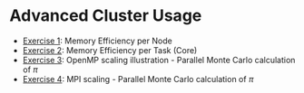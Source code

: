 # Advanced Cluster Usage

* [Exercise 1](./Exercise1/): Memory Efficiency per Node
* [Exercise 2](./Exercise2/): Memory Efficiency per Task (Core)
* [Exercise 3](./Exercise3/): OpenMP scaling illustration - Parallel Monte Carlo 
calculation of $\pi$
* [Exercise 4](./Exercise4/): MPI scaling - Parallel Monte Carlo calculation of $\pi$